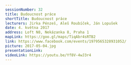 ```yaml
---
sessionNumber: 32
title: Budoucnost práce
shortTitle: Budoucnost práce
lecturers: Jirka Pénzeš, Aleš Roubíček, Ján Lopušek
date: 4. května 2017
address: Loft N8, Nekázanka 8, Praha 1
mapLink: https://goo.gl/maps/TiqAbr4sRTB2
link: https://www.facebook.com/events/1979565328931052/
picture: 2017-05-04.jpg
presentationLink:
videoLink: https://youtu.be/Yf8V-4wJ3r4
---
```

